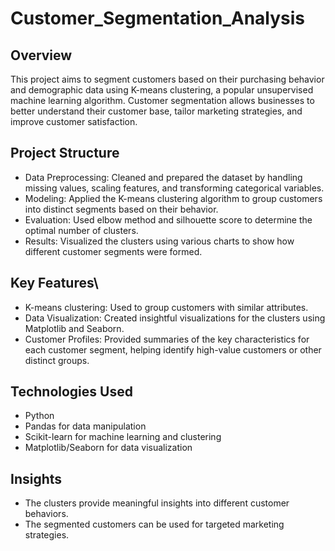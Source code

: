 # Customer_Segmentation_Analysis

## Overview

This project aims to segment customers based on their purchasing behavior and demographic data using K-means clustering, a popular unsupervised machine learning algorithm. Customer segmentation allows businesses to better understand their customer base, tailor marketing strategies, and improve customer satisfaction.

## Project Structure

- Data Preprocessing: Cleaned and prepared the dataset by handling missing values, scaling features, and transforming categorical variables.
- Modeling: Applied the K-means clustering algorithm to group customers into distinct segments based on their behavior.
- Evaluation: Used elbow method and silhouette score to determine the optimal number of clusters.
- Results: Visualized the clusters using various charts to show how different customer segments were formed.

## Key Features\

- K-means clustering: Used to group customers with similar attributes.
- Data Visualization: Created insightful visualizations for the clusters using Matplotlib and Seaborn.
- Customer Profiles: Provided summaries of the key characteristics for each customer segment, helping identify high-value customers or other distinct groups.

## Technologies Used

- Python
- Pandas for data manipulation
- Scikit-learn for machine learning and clustering
- Matplotlib/Seaborn for data visualization

## Insights
- The clusters provide meaningful insights into different customer behaviors.
- The segmented customers can be used for targeted marketing strategies.
